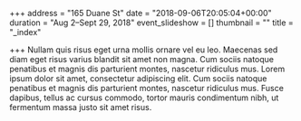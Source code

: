 +++
address = "165 Duane St"
date = "2018-09-06T20:05:04+00:00"
duration = "Aug 2–Sept 29, 2018"
event_slideshow = []
thumbnail = ""
title = "_index"

+++
Nullam quis risus eget urna mollis ornare vel eu leo. Maecenas sed diam eget risus varius blandit sit amet non magna. Cum sociis natoque penatibus et magnis dis parturient montes, nascetur ridiculus mus. Lorem ipsum dolor sit amet, consectetur adipiscing elit. Cum sociis natoque penatibus et magnis dis parturient montes, nascetur ridiculus mus. Fusce dapibus, tellus ac cursus commodo, tortor mauris condimentum nibh, ut fermentum massa justo sit amet risus.